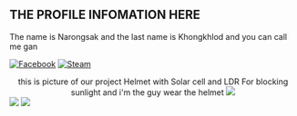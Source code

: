 ## THE PROFILE INFOMATION HERE
The name is Narongsak and the last name is Khongkhlod and you can call me gan

[![Facebook](https://img.shields.io/badge/Facebook-1877F2?style=for-the-badge&logo=facebook&logoColor=white)](https://web.facebook.com/mitky13/)
[![Steam](https://img.shields.io/badge/Steam-000000?style=for-the-badge&logo=steam&logoColor=white)](https://steamcommunity.com/profiles/76561198086407828)

<center>
  this is picture of our project Helmet with Solar cell and LDR For blocking sunlight and i'm the guy wear the helmet
<img src='https://github.com/NarongsakKH/NarongsakKH/assets/118370471/08453d0f-553a-4f49-bf12-16d626327995'>
</center>

<img src='https://i.kym-cdn.com/entries/icons/facebook/000/019/041/tumblr_my1j9fTt3u1s9gsijo1_400.jpg'>
<img src='https://i.kym-cdn.com/entries/icons/original/000/036/788/invisibletom.jpg'>
